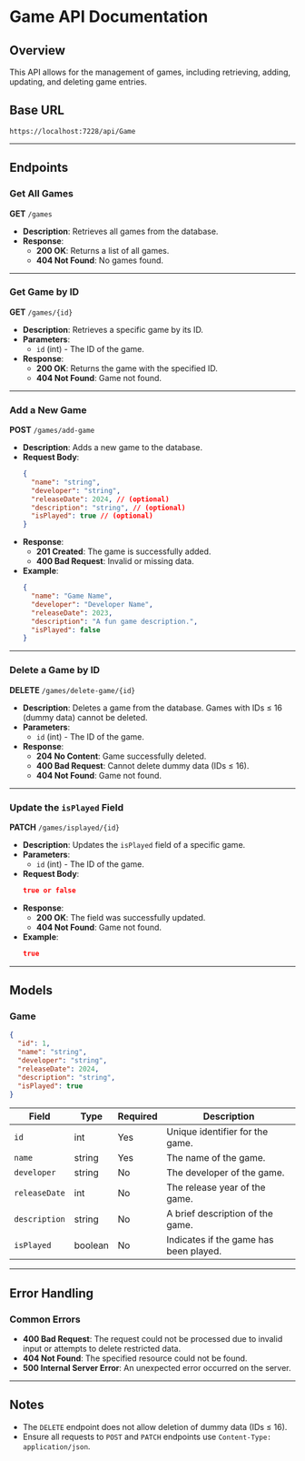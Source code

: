 
# Game API Documentation

## Overview

This API allows for the management of games, including retrieving, adding, updating, and deleting game entries.

## Base URL

```
https://localhost:7228/api/Game
```

---

## Endpoints

### Get All Games

**GET** `/games`

- **Description**: Retrieves all games from the database.
- **Response**:
  - **200 OK**: Returns a list of all games.
  - **404 Not Found**: No games found.

---

### Get Game by ID

**GET** `/games/{id}`

- **Description**: Retrieves a specific game by its ID.
- **Parameters**:
  - `id` (int) - The ID of the game.
- **Response**:
  - **200 OK**: Returns the game with the specified ID.
  - **404 Not Found**: Game not found.

---

### Add a New Game

**POST** `/games/add-game`

- **Description**: Adds a new game to the database.
- **Request Body**:
  ```json
  {
    "name": "string",
    "developer": "string",
    "releaseDate": 2024, // (optional)
    "description": "string", // (optional)
    "isPlayed": true // (optional)
  }
  ```
- **Response**:
  - **201 Created**: The game is successfully added.
  - **400 Bad Request**: Invalid or missing data.
- **Example**:
  ```json
  {
    "name": "Game Name",
    "developer": "Developer Name",
    "releaseDate": 2023,
    "description": "A fun game description.",
    "isPlayed": false
  }
  ```

---

### Delete a Game by ID

**DELETE** `/games/delete-game/{id}`

- **Description**: Deletes a game from the database. Games with IDs ≤ 16 (dummy data) cannot be deleted.
- **Parameters**:
  - `id` (int) - The ID of the game.
- **Response**:
  - **204 No Content**: Game successfully deleted.
  - **400 Bad Request**: Cannot delete dummy data (IDs ≤ 16).
  - **404 Not Found**: Game not found.

---

### Update the `isPlayed` Field

**PATCH** `/games/isplayed/{id}`

- **Description**: Updates the `isPlayed` field of a specific game.
- **Parameters**:
  - `id` (int) - The ID of the game.
- **Request Body**:
  ```json
  true or false
  ```
- **Response**:
  - **200 OK**: The field was successfully updated.
  - **404 Not Found**: Game not found.
- **Example**:
  ```json
  true
  ```

---

## Models

### Game

```json
{
  "id": 1,
  "name": "string",
  "developer": "string",
  "releaseDate": 2024,
  "description": "string",
  "isPlayed": true
}
```

| Field         | Type      | Required | Description                           |
|---------------|-----------|----------|---------------------------------------|
| `id`          | int       | Yes      | Unique identifier for the game.       |
| `name`        | string    | Yes      | The name of the game.                 |
| `developer`   | string    | No       | The developer of the game.            |
| `releaseDate` | int       | No       | The release year of the game.         |
| `description` | string    | No       | A brief description of the game.      |
| `isPlayed`    | boolean   | No       | Indicates if the game has been played.|

---

## Error Handling

### Common Errors

- **400 Bad Request**: The request could not be processed due to invalid input or attempts to delete restricted data.
- **404 Not Found**: The specified resource could not be found.
- **500 Internal Server Error**: An unexpected error occurred on the server.

---

## Notes

- The `DELETE` endpoint does not allow deletion of dummy data (IDs ≤ 16).
- Ensure all requests to `POST` and `PATCH` endpoints use `Content-Type: application/json`.
